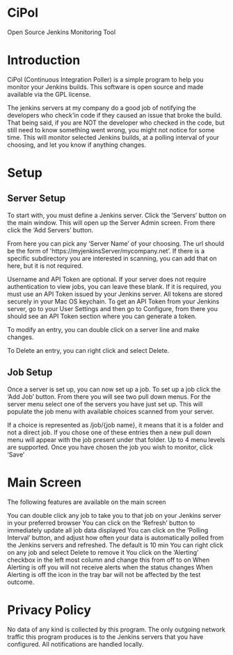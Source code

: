 # CiPol
Open Source Jenkins Monitoring Tool

# Introduction

CiPol (Continuous Integration Poller) is a simple program to help you monitor your Jenkins builds. This software is open source and made available via the GPL license. 

The jenkins servers at my company do a good job of notifying the developers who check’in code if they caused an issue that broke the build. That being said, if you are NOT the developer who checked in the code, but still need to know something went wrong, you might not notice for some time. This will monitor selected Jenkins builds, at a polling interval of your choosing, and let you know if anything changes.

# Setup

## Server Setup
To start with, you must define a Jenkins server. Click the ‘Servers’ button on the main window. This will open up the Server Admin screen. From there click the ‘Add Servers’ button. 

From here you can pick any ‘Server Name’ of your choosing. The url should be the form of
'https://myjenkinsServer/mycompany.net’. If there is a specific subdirectory you are interested in scanning, you can add that on here, but it is not required.

Username and API Token are optional. If your server does not require authentication to view jobs, you can leave these blank. If it is required, you must use an API Token issued by your Jenkins server. All tokens are stored securely in your Mac OS keychain. To get an API Token from your Jenkins server, go to your User Settings and then go to Configure, from there you should see an API Token section where you can generate a token.

To modify an entry, you can double click on a server line and make changes.

To Delete an entry, you can right click and select Delete.

## Job Setup
Once a server is set up, you can now set up a job. To set up a job click the ‘Add Job’ button. From there you will see two pull down menus. For the server menu select one of the servers you have just set up. This will populate the job menu with available choices scanned from your server.

If a choice is represented as /job/{job name}, it means that it is a folder and not a direct job. If you chose one of these entries then a new pull down menu will appear with the job present under that folder. Up to 4 menu levels are supported. Once you have chosen the job you wish to monitor, click ‘Save’

# Main Screen
The following features are available on the main screen

You can double click any job to take you to that job on your Jenkins server in your preferred browser
You can click on the ‘Refresh’ button to immediately update all job data displayed
You can click on the ‘Polling Interval’ button, and adjust how often your data is automatically polled from the Jenkins servers and refreshed. The default is 10 min
You can right click on any job and select Delete to remove it
You click on the ‘Alerting’ checkbox in the left most column and change this from off to on
When Alerting is off you will not receive alerts when the status changes
When Alerting is off the icon in the tray bar will not be affected by the test outcome.

# Privacy Policy
No data of any kind is collected by this program. The only outgoing network traffic this program produces is to the Jenkins servers that you have configured. All notifications are handled locally.

